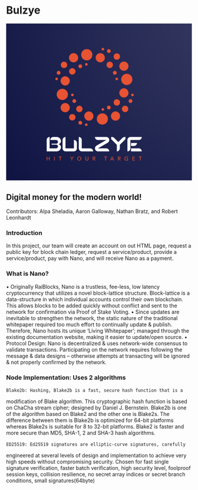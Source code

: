 # Bulzye

![logo](Image/logo.PNG)

## **Digital money for the modern world!**

Contributors: Alpa Sheladia, Aaron Galloway, Nathan Bratz, and Robert Leonhardt


### **Introduction** 
In this project, our team will create an account on out HTML page, request a public key for block chain ledger, request a service/product, provide a service/product, pay with Nano, and will receive Nano as a payment.

### **What is Nano?**
• Originally RaiBlocks, Nano is a trustless, fee-less, low latency
cryptocurrency that utilizes a novel block-lattice structure. Block-lattice is a
data-structure in which individual accounts control their own blockchain.
This allows blocks to be added quickly without conflict and sent to the
network for confirmation via Proof of Stake Voting.
• Since updates are inevitable to strengthen the network, the static nature of
the traditional whitepaper required too much effort to continually update &
publish. Therefore, Nano hosts its unique ‘Living Whitepaper’; managed
through the existing documentation website, making it easier to update/open
source.
• Protocol Design: Nano is decentralized & uses network-wide consensus to
validate transactions. Participating on the network requires following the
message & data designs – otherwise attempts at transacting will be ignored
& not properly confirmed by the network. 

### **Node Implementation: Uses 2 algorithms**
	Blake2b: Hashing, Blake2b is a fast, secure hash function that is a
modification of Blake algorithm. This cryptographic hash function is based
on ChaCha stream cipher; designed by Daniel J. Bernstein. Blake2b is one
of the algorithm based on Blake2 and the other one is Blake2s. The
difference between them is Blake2b is optimized for 64-bit platforms
whereas Blake2s is suitable for 8 to 32-bit platforms. Blake2 is faster and
more secure than MD5, SHA-1, 2 and SHA-3 hash algorithms.

	ED25519: Ed25519 signatures are elliptic-curve signatures, carefully
engineered at several levels of design and implementation to achieve very
high speeds without compromising security. Chosen for fast single signature
verification, faster batch verification, high security level, foolproof session
keys, collision resilience, no secret array indices or secret branch conditions,
small signatures(64byte)
